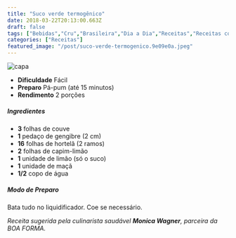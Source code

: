 ```yaml
---
title: "Suco verde termogênico"
date: 2018-03-22T20:13:00.663Z
draft: false
tags: ["Bebidas","Cru","Brasileira","Dia a Dia","Receitas","Receitas com frutas","Receitas simples e fáceis","Suco"]
categories: ["Receitas"]
featured_image: "/post/suco-verde-termogenico.9e09e0a.jpeg"
---
```


![capa](/post/suco-verde-termogenico.9e09e0a.jpeg)

*   **Dificuldade** Fácil
*   **Preparo** Pá-pum (até 15 minutos)
*   **Rendimento** 2 porções

##### Ingredientes

*   **3** folhas de couve
*   **1** pedaço de gengibre (2 cm)
*   **16** folhas de hortelã (2 ramos)
*   **2** folhas de capim-limão
*   **1** unidade de limão (só o suco)
*   **1** unidade de maçã
*   **1/2** copo de água

##### Modo de Preparo

Bata tudo no liquidificador. Coe se necessário.

_Receita sugerida pela culinarista saudável **Monica Wagner**, parceira da BOA FORMA._
